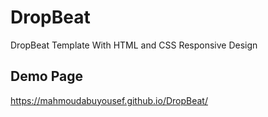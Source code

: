 # DropBeat
DropBeat Template With HTML and CSS Responsive Design

## Demo Page
https://mahmoudabuyousef.github.io/DropBeat/
